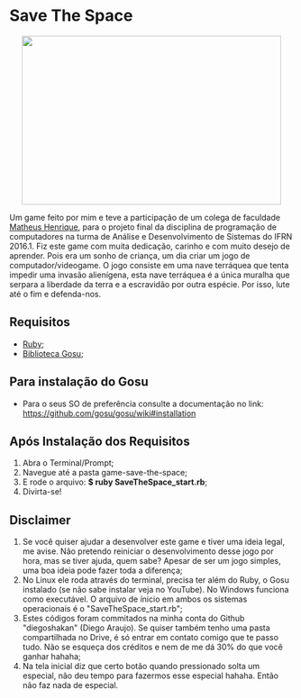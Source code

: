 # Save The Space
  <p align="center">
    <img width="460" height="300" src="/media/Game-Save-The-Space.gif">
  </p>

Um game feito por mim e teve a participação de um colega de faculdade [Matheus Henrique](https://github.com/matheushenrique27), para o projeto final da disciplina de programação de computadores na turma de Análise e Desenvolvimento de Sistemas do IFRN 2016.1.
Fiz este game com muita dedicação, carinho e com muito desejo de aprender. Pois era um sonho de criança, um dia criar um jogo de computador/videogame.
O jogo consiste em uma nave terráquea que tenta impedir uma invasão alienígena, esta nave terráquea é a única muralha que serpara a liberdade da terra e a escravidão por outra espécie. Por isso, lute até o fim e defenda-nos.

## Requisitos
- [Ruby](https://www.ruby-lang.org/pt/);
- [Biblioteca Gosu](https://www.libgosu.org/);

## Para instalação do Gosu
- Para o seus SO de preferência consulte a documentação no link:
https://github.com/gosu/gosu/wiki#installation

## Após Instalação dos Requisitos
1. Abra o Terminal/Prompt;
1. Navegue até a pasta game-save-the-space;
1. E rode o arquivo: **$ ruby SaveTheSpace_start.rb**;
1. Divirta-se!

## Disclaimer
1. Se você quiser ajudar a desenvolver este game e tiver uma ideia legal, me avise. Não pretendo reiniciar o desenvolvimento desse jogo por hora, mas se tiver ajuda, quem sabe? Apesar de ser um jogo simples, uma boa ideia pode fazer toda a diferença;
1. No Linux ele roda através do terminal, precisa ter além do Ruby, o Gosu instalado (se não sabe instalar veja no YouTube). No Windows funciona como executável. O arquivo de ínicio em ambos os sistemas operacionais é o "SaveTheSpace_start.rb";
1. Estes códigos foram commitados na minha conta do Github "diegoshakan" (Diego Araujo). Se quiser também tenho uma pasta compartilhada no Drive, é só entrar em contato comigo que te passo tudo. Não se esqueça dos créditos e nem de me dá 30% do que você ganhar hahaha;
1. Na tela inicial diz que certo botão quando pressionado solta um especial, não deu tempo para fazermos esse especial hahaha. Então não faz nada de especial.
